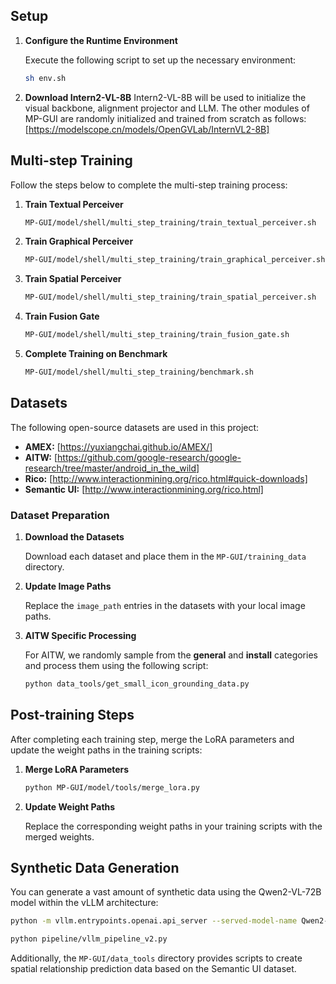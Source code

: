 
## Setup

1. **Configure the Runtime Environment**

   Execute the following script to set up the necessary environment:

   ```bash
   sh env.sh
   ```

2. **Download Intern2-VL-8B**
Intern2-VL-8B will be used to initialize the visual backbone, alignment projector and LLM. The other modules of MP-GUI are randomly initialized and trained from scratch as follows:
   [https://modelscope.cn/models/OpenGVLab/InternVL2-8B]

## Multi-step Training

Follow the steps below to complete the multi-step training process:

1. **Train Textual Perceiver**

   ```bash
   MP-GUI/model/shell/multi_step_training/train_textual_perceiver.sh
   ```

2. **Train Graphical Perceiver**

   ```bash
   MP-GUI/model/shell/multi_step_training/train_graphical_perceiver.sh
   ```

3. **Train Spatial Perceiver**

   ```bash
   MP-GUI/model/shell/multi_step_training/train_spatial_perceiver.sh
   ```

4. **Train Fusion Gate**

   ```bash
   MP-GUI/model/shell/multi_step_training/train_fusion_gate.sh
   ```

5. **Complete Training on Benchmark**

   ```bash
   MP-GUI/model/shell/multi_step_training/benchmark.sh
   ```

## Datasets

The following open-source datasets are used in this project:

- **AMEX:** [https://yuxiangchai.github.io/AMEX/]
- **AITW:** [https://github.com/google-research/google-research/tree/master/android_in_the_wild]
- **Rico:** [http://www.interactionmining.org/rico.html#quick-downloads]
- **Semantic UI:** [http://www.interactionmining.org/rico.html]

### Dataset Preparation

1. **Download the Datasets**

   Download each dataset and place them in the `MP-GUI/training_data` directory.

2. **Update Image Paths**

   Replace the `image_path` entries in the datasets with your local image paths.

3. **AITW Specific Processing**

   For AITW, we randomly sample from the **general** and **install** categories and process them using the following script:

   ```bash
   python data_tools/get_small_icon_grounding_data.py
   ```

## Post-training Steps

After completing each training step, merge the LoRA parameters and update the weight paths in the training scripts:

1. **Merge LoRA Parameters**

   ```bash
   python MP-GUI/model/tools/merge_lora.py
   ```

2. **Update Weight Paths**

   Replace the corresponding weight paths in your training scripts with the merged weights.

## Synthetic Data Generation

You can generate a vast amount of synthetic data using the Qwen2-VL-72B model within the vLLM architecture:
```bash
python -m vllm.entrypoints.openai.api_server --served-model-name Qwen2-VL-72B-Instruct --model Qwen/Qwen2-VL-72B-Instruct -tp 8
```
```bash
python pipeline/vllm_pipeline_v2.py
```

Additionally, the `MP-GUI/data_tools` directory provides scripts to create spatial relationship prediction data based on the Semantic UI dataset.


